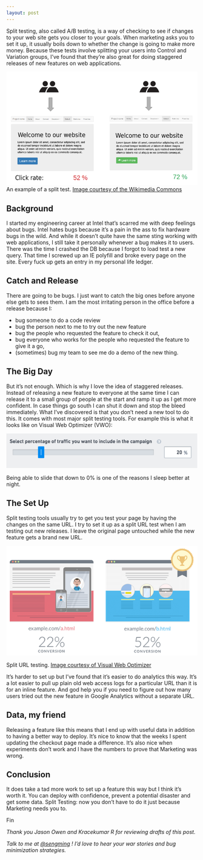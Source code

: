 ```yaml
---
layout: post
---  
```


Split testing, also called A/B testing, is a way of checking to see if changes to your web site gets you closer to your goals. When marketing asks you to set it up, it usually boils down to whether the change is going to make more money. Because these tests involve splitting your users into Control and Variation groups, I’ve found that they’re also great for doing staggered releases of new features on web applications.

![](/images/A-B_testing_example.png)
An example of a split test. [Image courtesy of the Wikimedia Commons](https://commons.wikimedia.org/wiki/File:A-B_testing_example.png)

## Background
I started my engineering career at Intel that’s scarred me with deep feelings about bugs. Intel hates bugs because it’s a pain in the ass to fix hardware bugs in the wild. And while it doesn’t quite have the same sting working with web applications, I still take it personally whenever a bug makes it to users. There was the time I crashed the DB because I forgot to load test a new query. That time I screwed up an IE polyfill and broke every page on the site. Every fuck up gets an entry in my personal life ledger.

## Catch and Release
There are going to be bugs. I just want to catch the big ones before anyone else gets to sees them. I am the most irritating person in the office before a release because I:

* bug someone to do a code review
* bug the person next to me to try out the new feature
* bug the people who requested the feature to check it out,
* bug everyone who works for the people who requested the feature to give it a go,
* (sometimes) bug my team to see me do a demo of the new thing.

## The Big Day
But it’s not enough. Which is why I love the idea of staggered releases. Instead of releasing a new feature to everyone at the same time I can release it to a small group of people at the start and ramp it up as I get more confident. In case things go south I can shut it down and stop the bleed immediately. What I’ve discovered is that you don’t need a new tool to do this. It comes with most major split testing tools. For example this is what it looks like on Visual Web Optimizer (VWO):

![](/images/vwo_slider.png)

Being able to slide that down to 0% is one of the reasons I sleep better at night.

## The Set Up
Split testing tools usually try to get you test your page by having the changes on the same URL. I try to set it up as a split URL test when I am testing out new releases. I leave the original page untouched while the new feature gets a brand new URL.

![](/images/blob1426680630931.png)

Split URL testing. [Image courtesy of Visual Web Optimizer](https://vwo.com/knowledge/create-split-url-test/)

It’s harder to set up but I’ve found that it’s easier to do analytics this way. It’s a lot easier to pull up plain old web access logs for a particular URL than it is for an inline feature. And god help you if you need to figure out how many users tried out the new feature in Google Analytics without a separate URL.

## Data, my friend
Releasing a feature like this means that I end up with useful data in addition to having a better way to deploy. It’s nice to know that the weeks I spent updating the checkout page made a difference. It’s also nice when experiments don’t work and I have the numbers to prove that Marketing was wrong.

## Conclusion
It does take a tad more work to set up a feature this way but I think it’s worth it. You can deploy with confidence, prevent a potential disaster and get some data. Split Testing: now you don’t have to do it just because Marketing needs you to.

Fin

_Thank you Jason Owen and Kracekumar R for reviewing drafts of this post._

_Talk to me at [@sengming](https://twitter.com/sengming) ! I’d love to hear your war stories and bug minimization strategies._